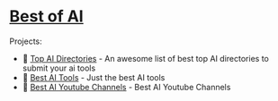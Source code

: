 # [Best of AI](https://github.com/best-of-ai)

Projects:

- 🌟 [Top AI Directories](https://github.com/best-of-ai/ai-directories) - An awesome list of best top AI directories to submit your ai tools
- 🌟 [Best AI Tools](https://github.com/best-of-ai/best-of-ai)  - Just the best AI tools
- 🌟 [Best AI Youtube Channels](https://github.com/best-of-ai/best-ai-youtube-channels)  - Best AI Youtube Channels

